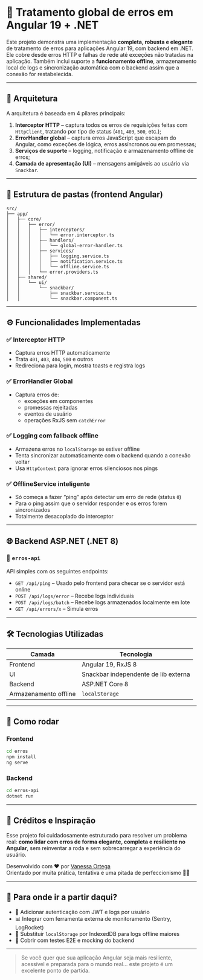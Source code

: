 # 🧭 Tratamento global de erros em Angular 19 + .NET

Este projeto demonstra uma implementação **completa, robusta e elegante** de tratamento de erros para aplicações Angular 19, com backend em .NET. Ele cobre desde erros HTTP e falhas de rede até exceções não tratadas na aplicação. Também inclui suporte a **funcionamento offline**, armazenamento local de logs e sincronização automática com o backend assim que a conexão for restabelecida.

---

## 📐 Arquitetura

A arquitetura é baseada em 4 pilares principais:

1. **Interceptor HTTP** – captura todos os erros de requisições feitas com `HttpClient`, tratando por tipo de status (`401`, `403`, `500`, etc.);
2. **ErrorHandler global** – captura erros JavaScript que escapam do Angular, como exceções de lógica, erros assíncronos ou em promessas;
3. **Serviços de suporte** – logging, notificação e armazenamento offline de erros;
4. **Camada de apresentação (UI)** – mensagens amigáveis ao usuário via `Snackbar`.

---

## 🧱 Estrutura de pastas (frontend Angular)

```
src/
├── app/
│   ├── core/
│   │   ├── error/
│   │   │   ├── interceptors/
│   │   │   │   └── error.interceptor.ts
│   │   │   ├── handlers/
│   │   │   │   └── global-error-handler.ts
│   │   │   ├── services/
│   │   │   │   ├── logging.service.ts
│   │   │   │   ├── notification.service.ts
│   │   │   │   └── offline.service.ts
│   │   │   └── error.providers.ts
│   ├── shared/
│   │   └── ui/
│   │       └── snackbar/
│   │           ├── snackbar.service.ts
│   │           └── snackbar.component.ts
```

---

## ⚙️ Funcionalidades Implementadas

### ✅ Interceptor HTTP

- Captura erros HTTP automaticamente
- Trata `401`, `403`, `404`, `500` e outros
- Redireciona para login, mostra toasts e registra logs

### ✅ ErrorHandler Global

- Captura erros de:
  - exceções em componentes
  - promessas rejeitadas
  - eventos de usuário
  - operações RxJS sem `catchError`

### ✅ Logging com fallback offline

- Armazena erros no `localStorage` se estiver offline
- Tenta sincronizar automaticamente com o backend quando a conexão voltar
- Usa `HttpContext` para ignorar erros silenciosos nos pings

### ✅ OfflineService inteligente

- Só começa a fazer “ping” após detectar um erro de rede (status `0`)
- Para o ping assim que o servidor responder e os erros forem sincronizados
- Totalmente desacoplado do interceptor

---

## 🌐 Backend ASP.NET (.NET 8)

### 📂 `erros-api`

API simples com os seguintes endpoints:

- `GET /api/ping` – Usado pelo frontend para checar se o servidor está online
- `POST /api/logs/error` – Recebe logs individuais
- `POST /api/logs/batch` – Recebe logs armazenados localmente em lote
- `GET /api/errors/x` – Simula erros

---

## 🛠️ Tecnologias Utilizadas

| Camada      | Tecnologia                 |
|-------------|----------------------------|
| Frontend    | Angular 19, RxJS 8         |
| UI          | Snackbar independente de lib externa |
| Backend     | ASP.NET Core 8 |
| Armazenamento offline | `localStorage`   |

---

## 🚀 Como rodar

### Frontend

```bash
cd erros
npm install
ng serve
```

### Backend

```bash
cd erros-api
dotnet run
```

---

## 📣 Créditos e Inspiração

Esse projeto foi cuidadosamente estruturado para resolver um problema real: **como lidar com erros de forma elegante, completa e resiliente no Angular**, sem reinventar a roda e sem sobrecarregar a experiência do usuário.

Desenvolvido com ❤️ por [Vanessa Ortega](https://github.com/vanessaortega)  
Orientado por muita prática, tentativa e uma pitada de perfeccionismo 🧪✨

---

## 🧭 Para onde ir a partir daqui?

- 🔐 Adicionar autenticação com JWT e logs por usuário
- 📊 Integrar com ferramenta externa de monitoramento (Sentry, LogRocket)
- 💾 Substituir `localStorage` por IndexedDB para logs offline maiores
- 🧪 Cobrir com testes E2E e mocking do backend

---

> Se você quer que sua aplicação Angular seja mais resiliente, acessível e preparada para o mundo real… este projeto é um excelente ponto de partida.